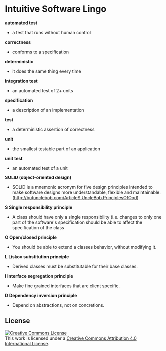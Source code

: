 # Intuitive Software Lingo

**automated test**
* a test that runs without human control

**correctness**
* conforms to a specification

**deterministic**
* it does the same thing every time

**integration test**
* an automated test of 2+ units

**specification**
* a description of an implementation

**test**
* a deterministic assertion of correctness

**unit**
* the smallest testable part of an application

**unit test**
* an automated test of a unit

**SOLID (object-oriented design)**
* SOLID is a mnemonic acronym for five design principles intended to make software designs more understandable, flexible and maintainable. (http://butunclebob.com/ArticleS.UncleBob.PrinciplesOfOod)

**S	Single responsibility principle**
* A class should have only a single responsibility (i.e. changes to only one part of the software's specification should be able to affect the specification of the class

**O Open/closed principle**
* You should be able to extend a classes behavior, without modifying it.

**L Liskov substitution principle**
* Derived classes must be substitutable for their base classes.

**I Interface segregation principle**
* Make fine grained interfaces that are client specific.

**D Dependency inversion principle**
* Depend on abstractions, not on concretions.

## License

<a rel="license" href="http://creativecommons.org/licenses/by/4.0/"><img alt="Creative Commons License" style="border-width:0" src="https://i.creativecommons.org/l/by/4.0/88x31.png" /></a><br />This work is licensed under a <a rel="license" href="http://creativecommons.org/licenses/by/4.0/">Creative Commons Attribution 4.0 International License</a>.
